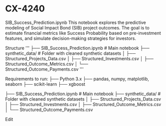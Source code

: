 # CX-4240

SIB_Success_Prediction.ipynb
This notebook explores the predictive modeling of Social Impact Bond (SIB) project outcomes. The goal is to estimate financial metrics like Success Probability based on pre-investment features, and simulate decision-making strategies for investors.

Structure
'''
├── SIB_Success_Prediction.ipynb        # Main notebook
├── synthetic_data/                     # Folder with cleaned synthetic datasets
│   ├── Structured_Projects_Data.csv
│   ├── Structured_Investments.csv
│   ├── Structured_Outcome_Metrics.csv
│   └── Structured_Outcome_Payments.csv
'''

Requirements to run: 
├── Python 3.x
├── pandas, numpy, matplotlib, seaborn
├── scikit-learn
├── xgboost 

├── SIB_Success_Prediction.ipynb # Main notebook ├── synthetic_data/ # Folder with cleaned synthetic datasets │ ├── Structured_Projects_Data.csv │ ├── Structured_Investments.csv │ ├── Structured_Outcome_Metrics.csv │ └── Structured_Outcome_Payments.csv


Edit

